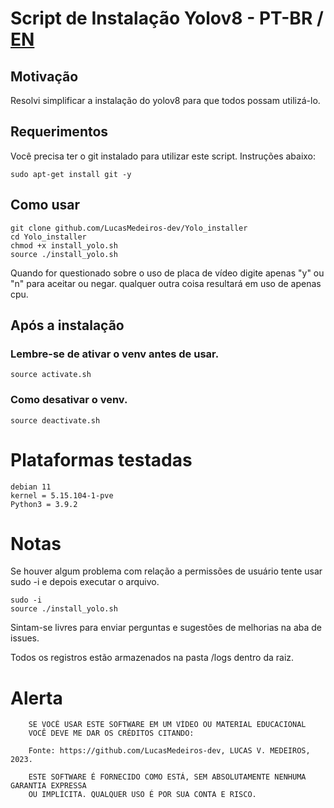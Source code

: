 # Script de Instalação Yolov8 - PT-BR / [EN](https://github.com/LucasMedeiros-dev/Yolo_installer/blob/main/README.md)
## Motivação
Resolvi simplificar a instalação do yolov8 para que todos possam utilizá-lo.
## Requerimentos
Você precisa ter o git instalado para utilizar este script.
Instruções abaixo:
```
sudo apt-get install git -y
```
## Como usar
```
git clone github.com/LucasMedeiros-dev/Yolo_installer
cd Yolo_installer
chmod +x install_yolo.sh
source ./install_yolo.sh
```
Quando for questionado sobre o uso de placa de vídeo digite apenas "y" ou "n" para aceitar ou negar. qualquer outra coisa resultará em uso de apenas cpu.
## Após a instalação
### Lembre-se de ativar o venv antes de usar.
```
source activate.sh
```
### Como desativar o venv.
```
source deactivate.sh
```
# Plataformas testadas
```
debian 11
kernel = 5.15.104-1-pve
Python3 = 3.9.2
```
# Notas
Se houver algum problema com relação a permissões de usuário tente usar sudo -i e depois executar o arquivo.
```
sudo -i 
source ./install_yolo.sh
```
Sintam-se livres para enviar perguntas e sugestões de melhorias na aba de issues.

Todos os registros estão armazenados na pasta /logs dentro da raiz.

# Alerta
		
		SE VOCÊ USAR ESTE SOFTWARE EM UM VÍDEO OU MATERIAL EDUCACIONAL
		VOCÊ DEVE ME DAR OS CRÉDITOS CITANDO:
		
		Fonte: https://github.com/LucasMedeiros-dev, LUCAS V. MEDEIROS, 2023.
		
		ESTE SOFTWARE É FORNECIDO COMO ESTÁ, SEM ABSOLUTAMENTE NENHUMA GARANTIA EXPRESSA
		OU IMPLÍCITA. QUALQUER USO É POR SUA CONTA E RISCO.
